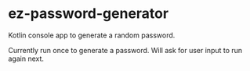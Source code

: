 # ez-password-generator
Kotlin console app to generate a random password.

Currently run once to generate a password. Will ask for user input to run again next.

